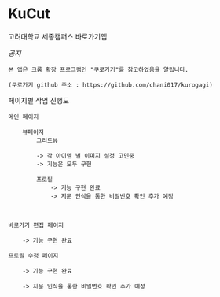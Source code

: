 # KuCut
 고려대학교 세종캠퍼스 바로가기앱

*공지*


	본 앱은 크롬 확장 프로그램인 "쿠로가기"를 참고하였음을 알립니다.
    
    (쿠로가기 github 주소 : https://github.com/chani017/kurogagi)

    
페이지별 작업 진행도
	
	메인 페이지
		
		뷰페이저
			그리드뷰

            -> 각 아이템 별 이미지 설정 고민중
            -> 기능은 모두 구현

			프로필
				-> 기능 구현 완료
                -> 지문 인식을 통한 비밀번호 확인 추가 예정



	바로가기 편집 페이지

		-> 기능 구현 완료

	프로필 수정 페이지

		-> 기능 구현 완료

        -> 지문 인식을 통한 비밀번호 확인 추가 예정
